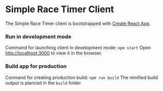 # Simple Race Timer Client
The Simple Race Timer client is bootstrapped with [Create React App](https://github.com/facebook/create-react-app).

### Run in development mode
Command for launching client in development mode: `npm start`
Open [http://localhost:3000](http://localhost:3000) to view it in the browser.

### Build app for production
Conmand for creating production build: `npm run build`
The minified build output is planced in the `build` folder.

